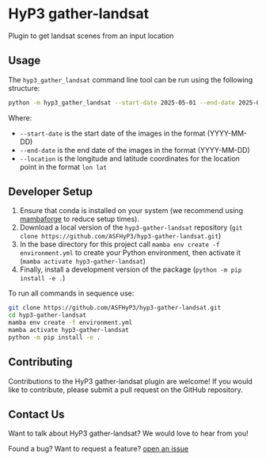 # HyP3 gather-landsat

Plugin to get landsat scenes from an input location

## Usage
The `hyp3_gather_landsat` command line tool can be run using the following structure:
```bash
python -m hyp3_gather_landsat --start-date 2025-05-01 --end-date 2025-05-07 --location -163.97 54.756
```
Where:

* `--start-date` is the start date of the images in the format (YYYY-MM-DD)
* `--end-date` is the end date of the images in the format (YYYY-MM-DD)
* `--location` is the longitude and latitude coordinates for the location point in the format `lon lat`

## Developer Setup
1. Ensure that conda is installed on your system (we recommend using [mambaforge](https://github.com/conda-forge/miniforge#mambaforge) to reduce setup times).
2. Download a local version of the `hyp3-gather-landsat` repository (`git clone https://github.com/ASFHyP3/hyp3-gather-landsat.git`)
3. In the base directory for this project call `mamba env create -f environment.yml` to create your Python environment, then activate it (`mamba activate hyp3-gather-landsat`)
4. Finally, install a development version of the package (`python -m pip install -e .`)

To run all commands in sequence use:
```bash
git clone https://github.com/ASFHyP3/hyp3-gather-landsat.git
cd hyp3-gather-landsat
mamba env create -f environment.yml
mamba activate hyp3-gather-landsat
python -m pip install -e .
```

## Contributing
Contributions to the HyP3 gather-landsat plugin are welcome! If you would like to contribute, please submit a pull request on the GitHub repository.

## Contact Us
Want to talk about HyP3 gather-landsat? We would love to hear from you!

Found a bug? Want to request a feature?
[open an issue](https://github.com/ASFHyP3/hyp3-gather-landsat/issues/new)
